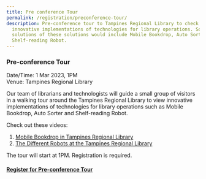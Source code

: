 ```yaml
---
title: Pre conference Tour
permalink: /registration/preconference-tour/
description: Pre-conference tour to Tampines Regional Library to check out the
  innovative implementations of technologies for library operations. Some
  solutions of these solutions would include Mobile Bookdrop, Auto Sorter and
  Shelf-reading Robot.
---
```

### Pre-conference Tour&nbsp;

Date/Time: 1 Mar 2023, 1PM<br>
Venue: Tampines Regional Library

Our team of librarians and technologists will guide a small group of visitors in a walking tour around the Tampines Regional Library to view innovative implementations of technologies for library operations such as Mobile Bookdrop, Auto Sorter and Shelf-reading Robot.

Check out these videos:
1. [Mobile Bookdrop in Tampines Regional Library](https://www.youtube.com/watch?v=Ton4nvIoF7Q) 
2. [The Different Robots at the Tampines Regional Library](https://www.youtube.com/watch?v=HpYkYvQxfoE&amp;t=122s)

The tour will start at 1PM. Registration is required.

#### **[Register for Pre-conference Tour](https://form.gov.sg/63b5230fb6c4900012dac9bb)**